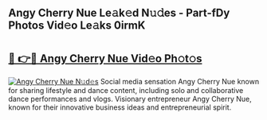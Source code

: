 ## Angy Cherry Nue Le𝚊k𝚎d N𝚞𝚍es - Part-fDy Photos Vid𝚎o Le𝚊ks 0irmK

# <h2><a href="http://fb46l3.evod.top/?m=Angy+Cherry+Nue">🔗 👉🔴 Angy Cherry Nue Vid𝚎o Ph𝚘t𝚘s</a></h2>

[![Angy Cherry Nue N𝚞d𝚎s](https://i.imgur.com/8V9OHl7.gif)](http://fb46l3.evod.top/?m=Angy+Cherry+Nue)
Social media sensation Angy Cherry Nue known for sharing lifestyle and dance content, including solo and collaborative dance performances and vlogs. Visionary entrepreneur Angy Cherry Nue, known for their innovative business ideas and entrepreneurial spirit. 
